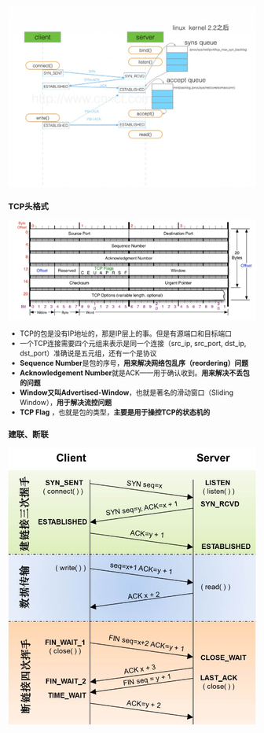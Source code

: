 ![tcp-sync-queue-and-accept-queue-small](../images/999999/tcp-sync-queue-and-accept-queue-small-1024x747.png)

### TCP头格式

![img](../images/999999/TCP-Header-01.png)

- TCP的包是没有IP地址的，那是IP层上的事。但是有源端口和目标端口
- 一个TCP连接需要四个元组来表示是同一个连接（src_ip, src_port, dst_ip, dst_port）准确说是五元组，还有一个是协议
- **Sequence Number**是包的序号，**用来解决网络包乱序（reordering）问题**
- **Acknowledgement Number**就是ACK——用于确认收到。**用来解决不丢包的问题**
- **Window又叫Advertised-Window**，也就是著名的滑动窗口（Sliding Window），**用于解决流控问题**
- **TCP Flag** ，也就是包的类型，**主要是用于操控TCP的状态机的**

### 建联、断联

![img](../images/999999/tcp_open_close.png)





